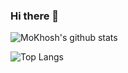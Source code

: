 ### Hi there 👋

![MoKhosh's github stats](https://github-readme-stats.vercel.app/api?username=mokhosh&show_icons=true&hide=stars&include_all_commits=true)

![Top Langs](https://github-readme-stats.vercel.app/api/top-langs/?username=mokhosh&layout=compact&langs_count=10)
